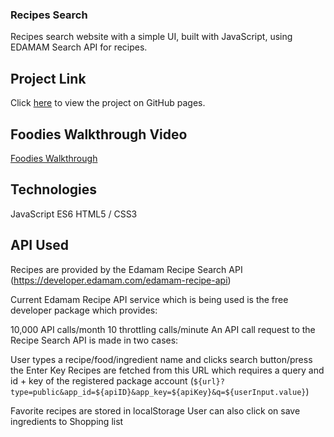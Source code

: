 ### Recipes Search
Recipes search website with a simple UI, built with JavaScript, using EDAMAM Search API for recipes.


## Project Link

Click [here](https://harmonykerry.github.io/Food-Finder/) to view the project on GitHub pages.

## Foodies Walkthrough Video
[Foodies Walkthrough](https://youtu.be/huDHA3h1Vks)

## Technologies
JavaScript ES6
HTML5 / CSS3


## API Used

Recipes are provided by the Edamam Recipe Search API (https://developer.edamam.com/edamam-recipe-api)

Current Edamam Recipe API service which is being used is the free developer package which provides:

10,000 API calls/month
10 throttling calls/minute
An API call request to the Recipe Search API is made in two cases:

User types a recipe/food/ingredient name and clicks search button/press the Enter Key
Recipes are fetched from this URL which requires a query and id + key of the registered package account (`${url}?type=public&app_id=${apiID}&app_key=${apiKey}&q=${userInput.value}`)

Favorite recipes are stored in localStorage 
User can also click on save ingredients to Shopping list


